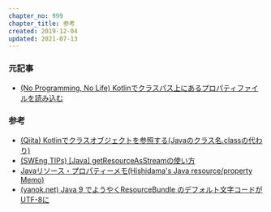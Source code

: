 ```yaml
---
chapter_no: 999
chapter_title: 参考
created: 2019-12-04
updated: 2021-07-13
---
```

### 元記事
- [(No Programming, No Life) Kotlinでクラスパス上にあるプロパティファイルを読み込む](https://npnl.hatenablog.jp/entry/2019/12/04/085229)

### 参考
- [(Qiita) Kotlinでクラスオブジェクトを参照する(Javaのクラス名.classの代わり)](https://qiita.com/sekitaka_1214/items/5d0765d314c70d1c70b6)
- [(SWEng TIPs) \[Java\] getResourceAsStreamの使い方](http://sweng.web.fc2.com/ja/program/java/how-to-use-getresourceasstream.html)
- [Javaリソース・プロパティーメモ(Hishidama's Java resource/property Memo)](http://www.ne.jp/asahi/hishidama/home/tech/java/resource.html)
- [(yanok.net) Java 9 でようやくResourceBundle のデフォルト文字コードが UTF-8に](http://yanok.net/2017/07/java-9-resourcebundle-utf-8.html)